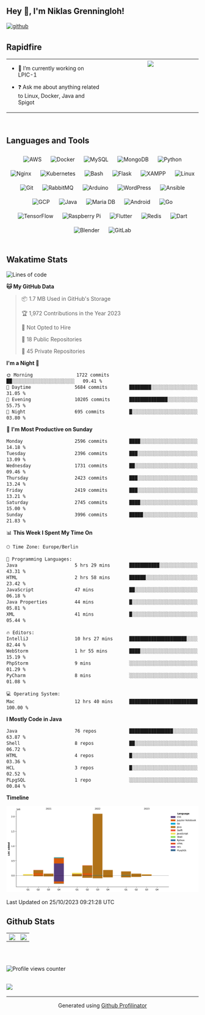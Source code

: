 ## Hey 👋, I'm Niklas Grenningloh!  
  

<a href="https://github.com/base2code" target="_blank">
<img src=https://img.shields.io/badge/github-%2324292e.svg?&style=for-the-badge&logo=github&logoColor=white alt=github style="margin-bottom: 5px;" />
</a>  
  

<br/>  


## Rapidfire  
<table><tr><td valign="top" width="50%">

- 🌱 I’m currently working on LPIC-1
  

- ❓ Ask me about anything related to Linux, Docker, Java and Spigot  


</td><td valign="top" width="50%">

<div align="center">
<img src="https://rishavanand.github.io/static/images/greetings.gif" align="center" style="width: 100%" />
</div>  


</td></tr></table>  

<br/>  


## Languages and Tools  
<div align="center">  
<img style="margin: 10px" src="https://profilinator.rishav.dev/skills-assets/amazonwebservices-original-wordmark.svg" alt="AWS" height="25" />  
<img style="margin: 10px" src="https://profilinator.rishav.dev/skills-assets/docker-original-wordmark.svg" alt="Docker" height="25" />  
<img style="margin: 10px" src="https://profilinator.rishav.dev/skills-assets/mysql-original-wordmark.svg" alt="MySQL" height="25" />  
<img style="margin: 10px" src="https://profilinator.rishav.dev/skills-assets/mongodb-original-wordmark.svg" alt="MongoDB" height="25" />  
<img style="margin: 10px" src="https://profilinator.rishav.dev/skills-assets/python-original.svg" alt="Python" height="25" />  
<img style="margin: 10px" src="https://profilinator.rishav.dev/skills-assets/nginx-original.svg" alt="Nginx" height="25" />  
<img style="margin: 10px" src="https://profilinator.rishav.dev/skills-assets/kubernetes-icon.svg" alt="Kubernetes" height="25" />  
<img style="margin: 10px" src="https://profilinator.rishav.dev/skills-assets/gnu_bash-icon.svg" alt="Bash" height="25" />  
<img style="margin: 10px" src="https://profilinator.rishav.dev/skills-assets/flask.png" alt="Flask" height="25" />  
<img style="margin: 10px" src="https://profilinator.rishav.dev/skills-assets/xampp.png" alt="XAMPP" height="25" />  
<img style="margin: 10px" src="https://profilinator.rishav.dev/skills-assets/linux-original.svg" alt="Linux" height="25" />  
<img style="margin: 10px" src="https://profilinator.rishav.dev/skills-assets/git-scm-icon.svg" alt="Git" height="25" />  
<img style="margin: 10px" src="https://profilinator.rishav.dev/skills-assets/rabbitmq-icon.svg" alt="RabbitMQ" height="25" />  
<img style="margin: 10px" src="https://profilinator.rishav.dev/skills-assets/arduino.png" alt="Arduino" height="25" />  
<img style="margin: 10px" src="https://profilinator.rishav.dev/skills-assets/wordpress.png" alt="WordPress" height="25" />  
<img style="margin: 10px" src="https://profilinator.rishav.dev/skills-assets/ansible.png" alt="Ansible" height="25" />  
<img style="margin: 10px" src="https://profilinator.rishav.dev/skills-assets/google_cloud-icon.svg" alt="GCP" height="25" />  
<img style="margin: 10px" src="https://profilinator.rishav.dev/skills-assets/java-original-wordmark.svg" alt="Java" height="25" />  
<img style="margin: 10px" src="https://profilinator.rishav.dev/skills-assets/mariadb.png" alt="Maria DB" height="25" />  
<img style="margin: 10px" src="https://profilinator.rishav.dev/skills-assets/android-original-wordmark.svg" alt="Android" height="25" />  
<img style="margin: 10px" src="https://profilinator.rishav.dev/skills-assets/go-original.svg" alt="Go" height="25" />  
<img style="margin: 10px" src="https://profilinator.rishav.dev/skills-assets/tensorflow-icon.svg" alt="TensorFlow" height="25" />  
<img style="margin: 10px" src="https://profilinator.rishav.dev/skills-assets/raspberrypi.png" alt="Raspberry Pi" height="25" />  
<img style="margin: 10px" src="https://profilinator.rishav.dev/skills-assets/flutterio-icon.svg" alt="Flutter" height="25" />  
<img style="margin: 10px" src="https://profilinator.rishav.dev/skills-assets/redis-original-wordmark.svg" alt="Redis" height="25" />  
<img style="margin: 10px" src="https://profilinator.rishav.dev/skills-assets/dartlang-icon.svg" alt="Dart" height="25" />  
<img style="margin: 10px" src="https://profilinator.rishav.dev/skills-assets/blender_community_badge_white.svg" alt="Blender" height="25" />  
<img style="margin: 10px" src="https://profilinator.rishav.dev/skills-assets/gitlab.svg" alt="GitLab" height="25" />  
</div>  

<br/>  

## Wakatime Stats

<!--START_SECTION:waka-->
![Lines of code](https://img.shields.io/badge/From%20Hello%20World%20I%27ve%20Written-3.8%20million%20lines%20of%20code-blue)

**🐱 My GitHub Data** 

> 📦 1.7 MB Used in GitHub's Storage 
 > 
> 🏆 1,972 Contributions in the Year 2023
 > 
> 🚫 Not Opted to Hire
 > 
> 📜 18 Public Repositories 
 > 
> 🔑 45 Private Repositories 
 > 
**I'm a Night 🦉** 

```text
🌞 Morning                1722 commits        ██░░░░░░░░░░░░░░░░░░░░░░░   09.41 % 
🌆 Daytime                5684 commits        ████████░░░░░░░░░░░░░░░░░   31.05 % 
🌃 Evening                10205 commits       ██████████████░░░░░░░░░░░   55.75 % 
🌙 Night                  695 commits         █░░░░░░░░░░░░░░░░░░░░░░░░   03.80 % 
```
📅 **I'm Most Productive on Sunday** 

```text
Monday                   2596 commits        ████░░░░░░░░░░░░░░░░░░░░░   14.18 % 
Tuesday                  2396 commits        ███░░░░░░░░░░░░░░░░░░░░░░   13.09 % 
Wednesday                1731 commits        ██░░░░░░░░░░░░░░░░░░░░░░░   09.46 % 
Thursday                 2423 commits        ███░░░░░░░░░░░░░░░░░░░░░░   13.24 % 
Friday                   2419 commits        ███░░░░░░░░░░░░░░░░░░░░░░   13.21 % 
Saturday                 2745 commits        ████░░░░░░░░░░░░░░░░░░░░░   15.00 % 
Sunday                   3996 commits        █████░░░░░░░░░░░░░░░░░░░░   21.83 % 
```


📊 **This Week I Spent My Time On** 

```text
🕑︎ Time Zone: Europe/Berlin

💬 Programming Languages: 
Java                     5 hrs 29 mins       ███████████░░░░░░░░░░░░░░   43.31 % 
HTML                     2 hrs 58 mins       ██████░░░░░░░░░░░░░░░░░░░   23.42 % 
JavaScript               47 mins             ██░░░░░░░░░░░░░░░░░░░░░░░   06.18 % 
Java Properties          44 mins             █░░░░░░░░░░░░░░░░░░░░░░░░   05.81 % 
XML                      41 mins             █░░░░░░░░░░░░░░░░░░░░░░░░   05.44 % 

🔥 Editors: 
IntelliJ                 10 hrs 27 mins      █████████████████████░░░░   82.44 % 
WebStorm                 1 hr 55 mins        ████░░░░░░░░░░░░░░░░░░░░░   15.19 % 
PhpStorm                 9 mins              ░░░░░░░░░░░░░░░░░░░░░░░░░   01.29 % 
PyCharm                  8 mins              ░░░░░░░░░░░░░░░░░░░░░░░░░   01.08 % 

💻 Operating System: 
Mac                      12 hrs 40 mins      █████████████████████████   100.00 % 
```

**I Mostly Code in Java** 

```text
Java                     76 repos            ████████████████░░░░░░░░░   63.87 % 
Shell                    8 repos             ██░░░░░░░░░░░░░░░░░░░░░░░   06.72 % 
HTML                     4 repos             █░░░░░░░░░░░░░░░░░░░░░░░░   03.36 % 
HCL                      3 repos             █░░░░░░░░░░░░░░░░░░░░░░░░   02.52 % 
PLpgSQL                  1 repo              ░░░░░░░░░░░░░░░░░░░░░░░░░   00.84 % 
```



**Timeline**

![Lines of Code chart](https://raw.githubusercontent.com/base2code/base2code/main/assets/bar_graph.png)


 Last Updated on 25/10/2023 09:21:28 UTC
<!--END_SECTION:waka-->


## Github Stats  
<table><tr><td valign="top" width="50%">

<img src="https://github-readme-stats.vercel.app/api?username=base2code&show_icons=true&count_private=true&hide_border=true" align="left" style="width: 100%" />

</td><td valign="top" width="50%">

<img src="https://github-readme-stats.vercel.app/api/top-langs/?username=base2code&hide_border=true&layout=compact" align="left" style="width: 100%" />

</td></tr></table>  

<br/>  

  

<br/>  

![Profile views counter](https://komarev.com/ghpvc/?username=base2code&&style=flat-square)  
  

<br/>  

<div>
            <a href="https://paypal.me/niklasgrenningloh" target="_blank" style="display: inline-block;">
                <img
                    src="https://img.shields.io/badge/Donate-PayPal-blue.svg?style=flat-square" 
                    align="left"
                />
            </a>
<br />

----
<div align="center">Generated using <a href="https://profilinator.rishav.dev/" target="_blank">Github Profilinator</a></div>
